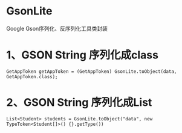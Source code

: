 # GsonLite

Google Gson序列化、反序列化工具类封装

# 1、GSON String 序列化成class
```
GetAppToken getAppToken = (GetAppToken) GsonLite.toObject(data, GetAppToken.class);
```

# 2、GSON String 序列化成List
```
List<Student> students = GsonLite.toObject("data", new TypeToken<Student[]>() {}.getType())
```
